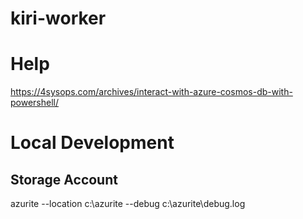 # kiri-worker

# Help

https://4sysops.com/archives/interact-with-azure-cosmos-db-with-powershell/

# Local Development

## Storage Account

azurite --location c:\\azurite --debug c:\\azurite\\debug.log